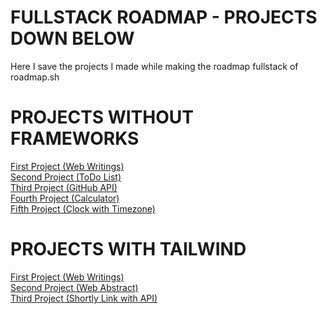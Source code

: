# FULLSTACK ROADMAP - PROJECTS DOWN BELOW

Here I save the projects I made while making the roadmap fullstack of roadmap.sh

# PROJECTS WITHOUT FRAMEWORKS

[First Project (Web Writings)](https://jonathanmanzanodiaz.github.io/FullStack-Roadmap/projects-without-frameworks/web-writings/)<br>
[Second Project (ToDo List)](https://jonathanmanzanodiaz.github.io/FullStack-Roadmap/projects-without-frameworks/todo-list/) <br>
[Third Project (GitHub API)](https://jonathanmanzanodiaz.github.io/FullStack-Roadmap/projects-without-frameworks/github-api/) <br>
[Fourth Project (Calculator)](https://jonathanmanzanodiaz.github.io/FullStack-Roadmap/projects-without-frameworks/calculator/)<br>
[Fifth Project (Clock with Timezone)](https://jonathanmanzanodiaz.github.io/FullStack-Roadmap/projects-without-frameworks/timezone/)

# PROJECTS WITH TAILWIND

[First Project (Web Writings)](https://jonathanmanzanodiaz.github.io/FullStack-Roadmap/projects-tailwind/web-writings) <br>
[Second Project (Web Abstract)](https://jonathanmanzanodiaz.github.io/FullStack-Roadmap/projects-tailwind/web-abstract) <br>
[Third Project (Shortly Link with API)](https://jonathanmanzanodiaz.github.io/FullStack-Roadmap/projects-tailwind/shortly-challenge)
